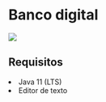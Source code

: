 <h1> Banco digital </h1>

<img src="https://external-content.duckduckgo.com/iu/?u=https%3A%2F%2Fwww.melhorescartoes.com.br%2Fwp-content%2Fuploads%2F2021%2F07%2Fita-bank-banco-digital-itapemirim-capa-2021.jpg&f=1&nofb=1">

<h2> Requisitos </h2>

<li> Java 11 (LTS)
<li> Editor de texto
